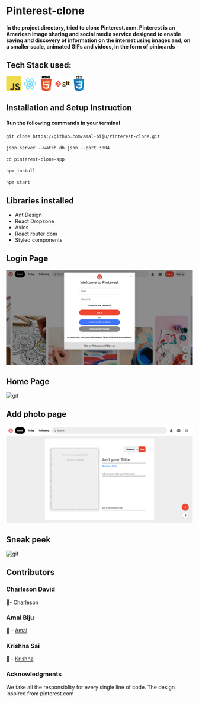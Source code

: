 # Pinterest-clone

<div>
  <h4>
In the project directory, tried to clone Pinterest.com.  
Pinterest is an American image sharing and social media service designed to enable saving and discovery of information on the internet using images and, on a smaller scale, animated GIFs and videos, in the form of pinboards
  </h4>
</div>

## Tech Stack used:

<code><img height="40" src="https://raw.githubusercontent.com/github/explore/80688e429a7d4ef2fca1e82350fe8e3517d3494d/topics/javascript/javascript.png"></code>
<code><img height="40" src="https://raw.githubusercontent.com/github/explore/80688e429a7d4ef2fca1e82350fe8e3517d3494d/topics/react/react.png"></code>
<code><img height="40" src="https://raw.githubusercontent.com/github/explore/80688e429a7d4ef2fca1e82350fe8e3517d3494d/topics/html/html.png"></code>
<code><img height="40" src="https://raw.githubusercontent.com/github/explore/80688e429a7d4ef2fca1e82350fe8e3517d3494d/topics/git/git.png"></code>
<code><img height="40" src="https://raw.githubusercontent.com/github/explore/80688e429a7d4ef2fca1e82350fe8e3517d3494d/topics/css/css.png"></code>

## Installation and Setup Instruction
#### Run the following commands in your terminal

`git clone https://github.com/amal-biju/Pinterest-clone.git`

`json-server --watch db.json --port 3004`

`cd pinterest-clone-app`

`npm install`

`npm start`

## Libraries installed

- Ant Design
- React Dropzone
- Axios
- React router dom
- Styled components

## Login Page

![gif](./pinterest-clone-app/screenshots/login.png)

## Home Page

![gif](./pinterest-clone-app/screenshots/home.png)

## Add photo page

![gif](./pinterest-clone-app/screenshots/addphoto.png)

## Sneak peek

![gif](./pinterest-clone-app/screenshots/pinterest.gif)

## Contributors

<h3>Charleson David</h3>👨‍- <a href="https://github.com/normandy17" >Charleson</a>
<h3>Amal Biju</h3>👨‍ -  <a href="https://github.com/amal-biju">Amal</a> 
<h3>Krishna Sai</h3> 👨‍ - <a href="https://github.com/Krishnasai45">Krishna</a>

### Acknowledgments

<div>
  We take all the responsiblity for every single line of code. The design inspired from pinterest.com
</div>
